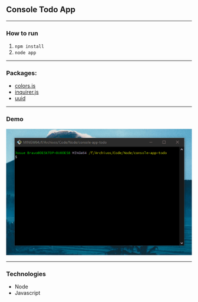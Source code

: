 ## Console Todo App

---

### How to run

1. `npm install`
2. `node app`

---

### Packages:

- [colors.js](https://www.npmjs.com/package/colors)
- [inquirer.js](https://www.npmjs.com/package/inquirer)
- [uuid](https://www.npmjs.com/package/uuid)

---

### Demo

![Console App Todo Demo](demo/console-app-todo.gif)

---

### Technologies

- Node
- Javascript

